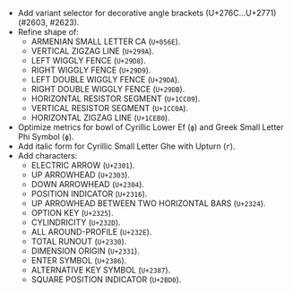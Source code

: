 * Add variant selector for decorative angle brackets (U+276C...U+2771) (#2603, #2623).
* Refine shape of:
  - ARMENIAN SMALL LETTER CA (`U+056E`).
  - VERTICAL ZIGZAG LINE (`U+299A`).
  - LEFT WIGGLY FENCE (`U+29D8`).
  - RIGHT WIGGLY FENCE (`U+29D9`).
  - LEFT DOUBLE WIGGLY FENCE (`U+29DA`).
  - RIGHT DOUBLE WIGGLY FENCE (`U+29DB`).
  - HORIZONTAL RESISTOR SEGMENT (`U+1CC09`).
  - VERTICAL RESISTOR SEGMENT (`U+1CC0A`).
  - HORIZONTAL ZIGZAG LINE (`U+1CEB0`).
* Optimize metrics for bowl of Cyrillic Lower Ef (`ф`) and Greek Small Letter Phi Symbol (`ϕ`).
* Add italic form for Cyrillic Small Letter Ghe with Upturn (`ґ`).
* Add characters:
  - ELECTRIC ARROW (`U+2301`).
  - UP ARROWHEAD (`U+2303`).
  - DOWN ARROWHEAD (`U+2304`).
  - POSITION INDICATOR (`U+2316`).
  - UP ARROWHEAD BETWEEN TWO HORIZONTAL BARS (`U+2324`).
  - OPTION KEY (`U+2325`).
  - CYLINDRICITY (`U+232D`).
  - ALL AROUND-PROFILE (`U+232E`).
  - TOTAL RUNOUT (`U+2330`).
  - DIMENSION ORIGIN (`U+2331`).
  - ENTER SYMBOL (`U+2386`).
  - ALTERNATIVE KEY SYMBOL (`U+2387`).
  - SQUARE POSITION INDICATOR (`U+2BD0`).

